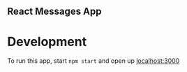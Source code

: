 React Messages App
----

# Development

To run this app, start `npm start` and open up [localhost:3000](http://localhost:3000)
